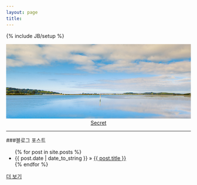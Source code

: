 ```yaml
---
layout: page
title:
---
```


{% include JB/setup %}
<p style="text-align:center">
<img src="/images/header-sky.png"/>
<br/>
<a href="/pages/dreams-come-true.html" class="btn">Secret</a>
</p>

<hr/>

###블로그 포스트
<ul class="posts">
	{% for post in site.posts %}
	<li><span>{{ post.date | date_to_string }}</span> &raquo; <a href="{{ BASE_PATH }}{{ post.url }}">{{ post.title }}</a></li>
	{% endfor %}
</ul>


<a href="/archive.html" class="btn">더 보기</a>
